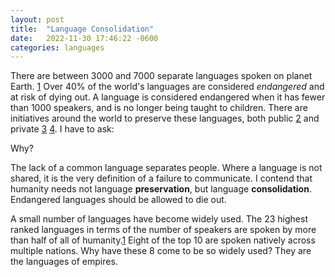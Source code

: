 ```yaml
---
layout: post
title:  "Language Consolidation"
date:   2022-11-30 17:46:22 -0600
categories: languages
---
```


There are between 3000 and 7000 separate languages spoken on planet Earth. [1](https://www.ethnologue.com/guides/how-many-languages)
Over 40% of the world's languages are considered _endangered_
and at risk of dying out.
A language is considered endangered when it has fewer than 1000 speakers,
and is no longer being taught to children.
There are initiatives around the world to preserve
these languages, both public [2](https://unesdoc.unesco.org/ark:/48223/pf0000192416) and
private [3](https://www.endangeredlanguages.com/) [4](https://livingtongues.org/).
I have to ask:
			
Why?

The lack of a common language separates people.
Where a language is not shared, it is the very definition
of a failure to communicate.
I contend that humanity needs not language **preservation**,
but language **consolidation**.
Endangered languages should be allowed to die out.

A small number of languages have become widely used.
The 23 highest ranked languages in terms of the number of speakers
are spoken by more than half of all of humanity.[1](https://www.ethnologue.com/guides/how-many-languages)
Eight of the top 10 are spoken natively across multiple nations.
Why have these 8 come to be so widely used?
They are the languages of empires.
